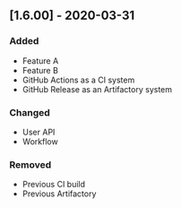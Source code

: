 ## [1.6.00] - 2020-03-31
### Added
- Feature A
- Feature B
- GitHub Actions as a CI system
- GitHub Release as an Artifactory system

### Changed
- User API
- Workflow

### Removed
- Previous CI build
- Previous Artifactory